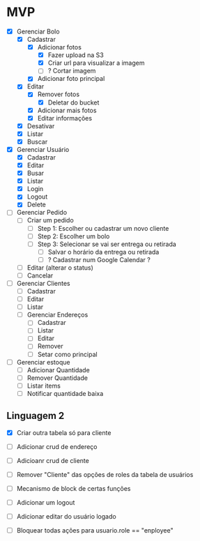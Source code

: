 # MVP

- [x] Gerenciar Bolo 
  - [x] Cadastrar 
    - [x] Adicionar fotos
      - [x] Fazer upload na S3
      - [x] Criar url para visualizar a imagem
      - [ ] ? Cortar imagem 
    - [x] Adicionar foto principal
  - [x] Editar 
    - [x] Remover fotos 
      - [x] Deletar do bucket
    - [x] Adicionar mais fotos
    - [x] Editar informações
  - [x] Desativar 
  - [x] Listar 
  - [x] Buscar  
- [x] Gerenciar Usuário
  - [x] Cadastrar 
  - [x] Editar 
  - [x] Busar
  - [x] Listar
  - [x] Login
  - [x] Logout
  - [x] Delete
- [ ] Gerenciar Pedido
  - [ ] Criar um pedido
    - [ ] Step 1: Escolher ou cadastrar um novo cliente
    - [ ] Step 2: Escolher um bolo 
    - [ ] Step 3: Selecionar se vai ser entrega ou retirada
      - [ ] Salvar o horário da entrega ou retirada
      - [ ] ? Cadastrar num Google Calendar ?
  - [ ] Editar (alterar o status)
  - [ ] Cancelar
- [ ] Gerenciar Clientes
  - [ ] Cadastrar
  - [ ] Editar
  - [ ] Listar
  - [ ] Gerenciar Endereços
    - [ ] Cadastrar
    - [ ] Listar
    - [ ] Editar
    - [ ] Remover
    - [ ] Setar como principal
- [ ] Gerenciar estoque
  - [ ] Adicionar Quantidade
  - [ ] Remover Quantidade 
  - [ ] Listar items
  - [ ] Notificar quantidade baixa

## Linguagem 2 

 - [x] Criar outra tabela só para cliente 
  - [ ] Adicionar crud de endereço 
  - [ ] Adicioanr crud de cliente
 - [ ] Remover "Cliente" das opções de roles da tabela de usuários
 - [ ] Mecanismo de block de certas funções 
 - [ ] Adicionar um logout 
 - [ ] Adicionar editar do usuário logado
 - [ ] Bloquear todas ações para usuario.role == "enployee"
      
    
